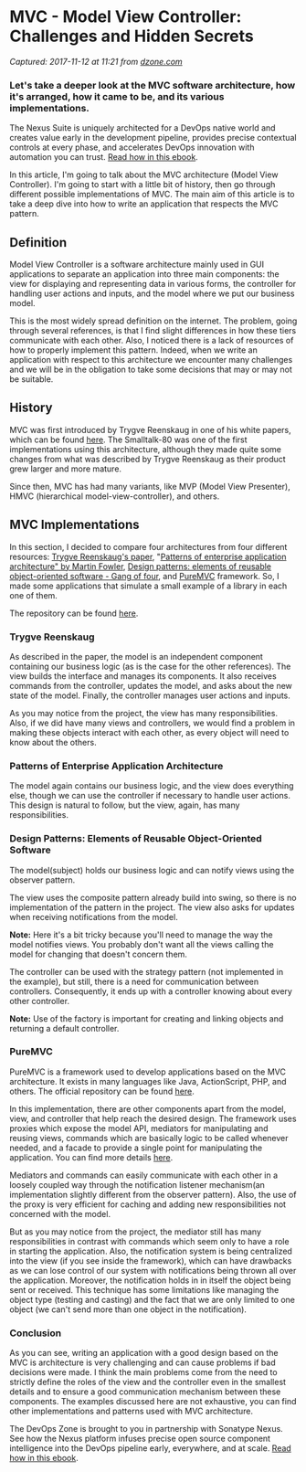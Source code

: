 # MVC - Model View Controller: Challenges and Hidden Secrets

_Captured: 2017-11-12 at 11:21 from [dzone.com](https://dzone.com/articles/mvc-model-view-controller-challenges?edition=334864&utm_source=Daily%20Digest&utm_medium=email&utm_campaign=Daily%20Digest%202017-11-10)_

### Let's take a deeper look at the MVC software architecture, how it's arranged, how it came to be, and its various implementations.

The Nexus Suite is uniquely architected for a DevOps native world and creates value early in the development pipeline, provides precise contextual controls at every phase, and accelerates DevOps innovation with automation you can trust. [Read how in this ebook](https://dzone.com/go?i=222229&u=https%3A%2F%2Fwww.sonatype.com%2Faccelerate-devops-early-everywhere-at-scale-ebook%3Futm_campaign%3Ddzone%26utm_source%3Dearly%2520everywhere%2520ebook).

In this article, I'm going to talk about the MVC architecture (Model View Controller). I'm going to start with a little bit of history, then go through different possible implementations of MVC. The main aim of this article is to take a deep dive into how to write an application that respects the MVC pattern.

## Definition

Model View Controller is a software architecture mainly used in GUI applications to separate an application into three main components: the view for displaying and representing data in various forms, the controller for handling user actions and inputs, and the model where we put our business model.

This is the most widely spread definition on the internet. The problem, going through several references, is that I find slight differences in how these tiers communicate with each other. Also, I noticed there is a lack of resources of how to properly implement this pattern. Indeed, when we write an application with respect to this architecture we encounter many challenges and we will be in the obligation to take some decisions that may or may not be suitable.

## History

MVC was first introduced by Trygve Reenskaug in one of his white papers, which can be found [here](https://heim.ifi.uio.no/~trygver/themes/mvc/mvc-index.html). The Smalltalk-80 was one of the first implementations using this architecture, although they made quite some changes from what was described by Trygve Reenskaug as their product grew larger and more mature.

Since then, MVC has had many variants, like MVP (Model View Presenter), HMVC (hierarchical model-view-controller), and others.

## MVC Implementations

In this section, I decided to compare four architectures from four different resources: [Trygve Reenskaug's paper](https://heim.ifi.uio.no/~trygver/1979/mvc-2/1979-12-MVC.pdf), "[Patterns of enterprise application architecture" by Martin Fowler](https://www.amazon.com/Patterns-Enterprise-Application-Architecture-Martin/dp/0321127420), [Design patterns: elements of reusable object-oriented software - Gang of four](https://www.amazon.fr/Design-Patterns-Elements-Reusable-Object-Oriented/dp/0201633612), and [PureMVC](http://puremvc.org/) framework. So, I made some applications that simulate a small example of a library in each one of them.

The repository can be found [here](https://github.com/isabiq/mvc).

### Trygve Reenskaug

As described in the paper, the model is an independent component containing our business logic (as is the case for the other references). The view builds the interface and manages its components. It also receives commands from the controller, updates the model, and asks about the new state of the model. Finally, the controller manages user actions and inputs.

As you may notice from the project, the view has many responsibilities. Also, if we did have many views and controllers, we would find a problem in making these objects interact with each other, as every object will need to know about the others.

### Patterns of Enterprise Application Architecture

The model again contains our business logic, and the view does everything else, though we can use the controller if necessary to handle user actions. This design is natural to follow, but the view, again, has many responsibilities.

### Design Patterns: Elements of Reusable Object-Oriented Software

The model(subject) holds our business logic and can notify views using the observer pattern.

The view uses the composite pattern already build into swing, so there is no implementation of the pattern in the project. The view also asks for updates when receiving notifications from the model.

**Note:** Here it's a bit tricky because you'll need to manage the way the model notifies views. You probably don't want all the views calling the model for changing that doesn't concern them.

The controller can be used with the strategy pattern (not implemented in the example), but still, there is a need for communication between controllers. Consequently, it ends up with a controller knowing about every other controller.

**Note:** Use of the factory is important for creating and linking objects and returning a default controller.

### PureMVC

PureMVC is a framework used to develop applications based on the MVC architecture. It exists in many languages like Java, ActionScript, PHP, and others. The official repository can be found [here](https://github.com/PureMVC/).

In this implementation, there are other components apart from the model, view, and controller that help reach the desired design. The framework uses proxies which expose the model API, mediators for manipulating and reusing views, commands which are basically logic to be called whenever needed, and a facade to provide a single point for manipulating the application. You can find more details [here](http://puremvc.org/docs/PureMVC_Framework_Overview_with_UML.pdf).

Mediators and commands can easily communicate with each other in a loosely coupled way through the notification listener mechanism(an implementation slightly different from the observer pattern). Also, the use of the proxy is very efficient for caching and adding new responsibilities not concerned with the model.

But as you may notice from the project, the mediator still has many responsibilities in contrast with commands which seem only to have a role in starting the application. Also, the notification system is being centralized into the view (if you see inside the framework), which can have drawbacks as we can lose control of our system with notifications being thrown all over the application. Moreover, the notification holds in in itself the object being sent or received. This technique has some limitations like managing the object type (testing and casting) and the fact that we are only limited to one object (we can't send more than one object in the notification).

### Conclusion

As you can see, writing an application with a good design based on the MVC is architecture is very challenging and can cause problems if bad decisions were made. I think the main problems come from the need to strictly define the roles of the view and the controller even in the smallest details and to ensure a good communication mechanism between these components. The examples discussed here are not exhaustive, you can find other implementations and patterns used with MVC architecture.

The DevOps Zone is brought to you in partnership with Sonatype Nexus. See how the Nexus platform infuses precise open source component intelligence into the DevOps pipeline early, everywhere, and at scale. [Read how in this ebook](https://dzone.com/go?i=222230&u=https%3A%2F%2Fwww.sonatype.com%2Faccelerate-devops-early-everywhere-at-scale-ebook%3Futm_campaign%3Ddzone%26utm_source%3Dearly%2520everywhere%2520ebook).
